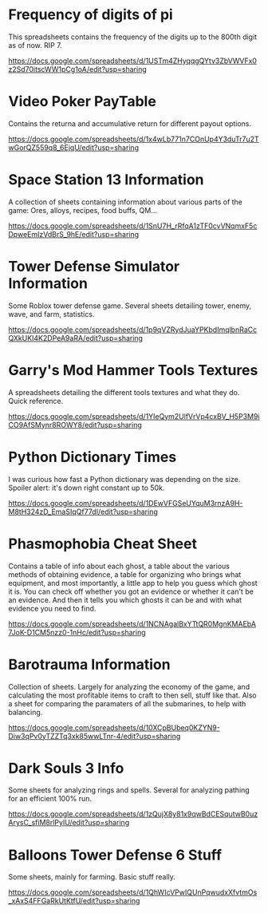 # Frequency of digits of pi

This spreadsheets contains the frequency of the digits up to the 800th digit as of now. RIP 7.

https://docs.google.com/spreadsheets/d/1USTm4ZHyqqgQYtv3ZbVWVFx0z2Sd70itscWW1pCg1oA/edit?usp=sharing

# Video Poker PayTable

Contains the returna and accumulative return for different payout options.

https://docs.google.com/spreadsheets/d/1x4wLb771n7COnUp4Y3duTr7u2TwGorQZ559q8_6EjqU/edit?usp=sharing

# Space Station 13 Information

A collection of sheets containing information about various parts of the game:
Ores, alloys, recipes, food buffs, QM...

https://docs.google.com/spreadsheets/d/1SnU7H_rRfqA1zTF0cvVNqmxF5cDpweEmIzVdBrS_9hE/edit?usp=sharing

# Tower Defense Simulator Information

Some Roblox tower defense game.
Several sheets detailing tower, enemy, wave, and farm, statistics.

https://docs.google.com/spreadsheets/d/1p9qVZRydJuaYPKbdImqlbnRaCcQXkUKI4K2DPeA9aRA/edit?usp=sharing

# Garry's Mod Hammer Tools Textures

A spreadsheets detailing the different tools textures and what they do. Quick reference.

https://docs.google.com/spreadsheets/d/1YIeQym2UlfVrVp4cxBV_H5P3M9iCO9AfSMynr8ROWY8/edit?usp=sharing

# Python Dictionary Times

I was curious how fast a Python dictionary was depending on the size.
Spoiler alert: it's down right constant up to 50k.

https://docs.google.com/spreadsheets/d/1DEwVFGSeUYquM3rnzA9H-M8tH324zD_EmaSIqQf77dI/edit?usp=sharing

# Phasmophobia Cheat Sheet

Contains a table of info about each ghost, a table about the various methods of obtaining evidence, a table for organizing who brings what equipment, and most importantly, a little app to help you guess which ghost it is. You can check off whether you got an evidence or whether it can't be an evidence. And then it tells you which ghosts it can be and with what evidence you need to find.

https://docs.google.com/spreadsheets/d/1NCNAgalBxYTtQR0MgnKMAEbA7JoK-D1CM5nzz0-1nHc/edit?usp=sharing

# Barotrauma Information

Collection of sheets. Largely for analyzing the economy of the game, and calculating the most profitable items to craft to then sell, stuff like that.
Also a sheet for comparing the paramaters of all the submarines, to help with balancing.

https://docs.google.com/spreadsheets/d/10XCpBUbeq0KZYN9-Diw3qPv0yTZZTq3xk85wwLTnr-4/edit?usp=sharing

# Dark Souls 3 Info

Some sheets for analyzing rings and spells. Several for analyzing pathing for an efficient 100% run.

https://docs.google.com/spreadsheets/d/1zQujX8y81x9qwBdCESqutwB0uzArysC_sfiM8rlPyIU/edit?usp=sharing

# Balloons Tower Defense 6 Stuff

Some sheets, mainly for farming. Basic stuff really.

https://docs.google.com/spreadsheets/d/1QhWIcVPwIQUnPqwudxXfvtmOs_xAxS4FFGaRkUtKtfU/edit?usp=sharing
